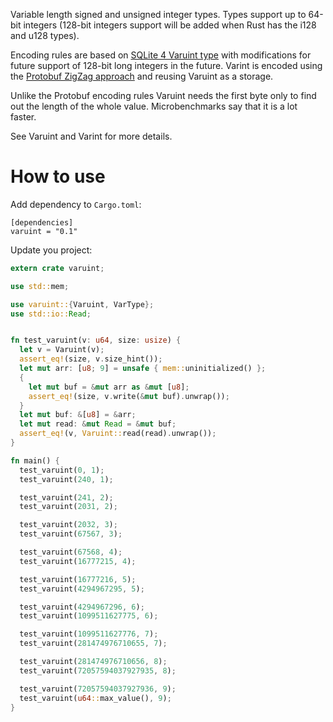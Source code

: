 Variable length signed and unsigned integer types. Types support up to 64-bit integers (128-bit integers support will be added when Rust has the i128 and u128 types).

Encoding rules are based on [SQLite 4 Varuint type](https://sqlite.org/src4/doc/trunk/www/varint.wiki) with modifications for future support of 128-bit long integers in the future.
Varint is encoded using the [Protobuf ZigZag approach](https://developers.google.com/protocol-buffers/docs/encoding#signed-integers) and reusing Varuint as a storage.

Unlike the Protobuf encoding rules Varuint needs the first byte only to find out the length of the whole value. Microbenchmarks say that it is a lot faster.

See Varuint and Varint for more details.

# How to use

Add dependency to `Cargo.toml`:
```cargo
[dependencies]
varuint = "0.1"
```

Update you project:
```rust
extern crate varuint;

use std::mem;

use varuint::{Varuint, VarType};
use std::io::Read;


fn test_varuint(v: u64, size: usize) {
  let v = Varuint(v);
  assert_eq!(size, v.size_hint());
  let mut arr: [u8; 9] = unsafe { mem::uninitialized() };
  {
    let mut buf = &mut arr as &mut [u8];
    assert_eq!(size, v.write(&mut buf).unwrap());
  }
  let mut buf: &[u8] = &arr;
  let mut read: &mut Read = &mut buf;
  assert_eq!(v, Varuint::read(read).unwrap());
}

fn main() {
  test_varuint(0, 1);
  test_varuint(240, 1);

  test_varuint(241, 2);
  test_varuint(2031, 2);

  test_varuint(2032, 3);
  test_varuint(67567, 3);

  test_varuint(67568, 4);
  test_varuint(16777215, 4);

  test_varuint(16777216, 5);
  test_varuint(4294967295, 5);

  test_varuint(4294967296, 6);
  test_varuint(1099511627775, 6);

  test_varuint(1099511627776, 7);
  test_varuint(281474976710655, 7);

  test_varuint(281474976710656, 8);
  test_varuint(72057594037927935, 8);

  test_varuint(72057594037927936, 9);
  test_varuint(u64::max_value(), 9);
}
```
